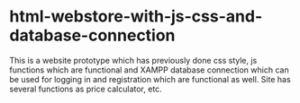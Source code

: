 # html-webstore-with-js-css-and-database-connection
This is a website prototype which has previously done css style, js functions which are functional and XAMPP database connection which can be used for logging in and registration which are functional as well. Site has several functions as price calculator, etc.
